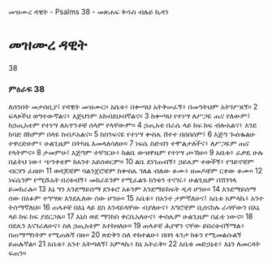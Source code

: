 ﻿
 መዝሙረ ዳዊት - Psalms 38 - መጽሐፍ ቅዱስ ብሉይ ኪዳን
# መዝሙረ ዳዊት
38
### ምዕራፍ 38
ለሰንበት መታሰቢያ፤ የዳዊት መዝሙር። 
 አቤቱ፥ በቍጣህ አትቅሠፈኝ፥ በመዓትህም አትገሥጸኝ።
2  ፍላጾችህ ወግተውኛልና፥ እጅህንም አክብደህብኛልና።
3  ከቍጣህ የተነሣ ለሥጋዬ ጤና የለውም፤ ከኃጢአቴም የተነሣ ለአጥንቶቼ ሰላም የላቸውም።
4  ኃጢአቴ በራሴ ላይ ከፍ ከፍ ብሎአልና፥ እንደ ከባድ ሸክምም በላዬ ከብዶአልና።
5  ከስንፍናዬ የተነሣ ቍስሌ ሸተተ በሰበሰም፤
6  እጅግ ጐሰቈልሁ ተዋረድሁም፥ ሁልጊዜም በትካዜ እመላለሳለሁ።
7  ነፍሴ ስድብን ተሞልታለችና፥ ለሥጋዬም ጤና የላትምና።
8  ታመምሁ፤ እጅግም ተቸገርሁ፥ ከልቤ ውዝዋዜም የተነሣ ጮኽሁ።
9  አቤቱ፥ ፈቃዴ ሁሉ በፊትህ ነው፥ ጭንቀቴም ከአንተ አይሰወርም።
10  ልቤ ደነገጠብኝ፥ ኃይሌም ተወችኝ፥ የዓይኖቼም ብርሃን ፈዘዘ።
11  ወዳጆቼም ባልንጀሮቼም ከቍስሌ ገለል ብለው ቆሙ፥ ዘመዶቼም ርቀው ቆሙ።
12  ነፍሴንም የሚሹአት በረቱብኝ፥ መከራዬንም የሚፈልጉ ከንቱን ተናገሩ፥ ሁልጊዜም በሽንገላ ይመክራሉ።
13  እኔ ግን እንደማይሰማ ደንቆሮ አፉንም እንደማይከፍት ዲዳ ሆንሁ።
14  እንደማይሰማ ሰው በአፉም ተግሣጽ እንደሌለው ሰው ሆንሁ።
15  አቤቱ፥ በአንተ ታምኛለሁና፤ አቤቱ አምላኬ፥ አንተ ትሰማኛለህ።
16  ጠላቶቼ በእኔ ላይ ደስ እንዳይላቸው ብያለሁና፥ እግሮቼም ቢሰናከሉ ራሳቸውን በእኔ ላይ ከፍ ከፍ ያደርጋሉ።
17  እኔስ ወደ ማንከስ ቀርቤአለሁና፥ ቍስሌም ሁልጊዜም በፊቴ ነውና።
18  በደሌን እናገራለሁና፥ ስለ ኃጢአቴም እተክዛለሁ።
19  ጠላቶቼ ሕያዋን ናቸው ይበረቱብኝማል፥ በጠማማነትም የሚጠሉኝ በዙ።
20  ጽድቅን ስለ ተከተልሁ፥ በበጎ ፋንታ ክፉን የሚመልሱልኝ ይጠሉኛል።
21  አቤቱ፥ አንተ አትጣለኝ፤ አምላኬ፥ ከኔ አትራቅ።
22  አቤቱ መድኃኒቴ፥ እኔን ለመርዳት ፍጠን።
